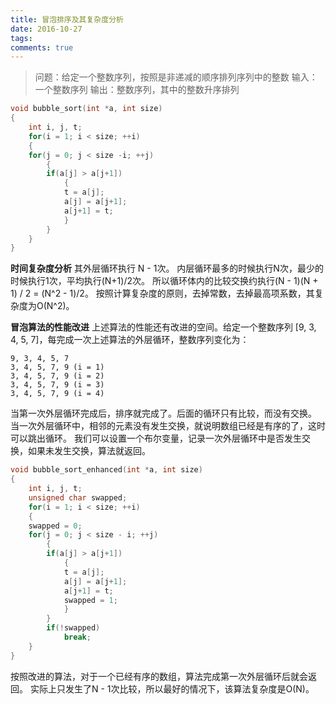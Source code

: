 ```yaml
---
title: 冒泡排序及其复杂度分析
date: 2016-10-27
tags:
comments: true
---
```


>问题：给定一个整数序列，按照是非递减的顺序排列序列中的整数
>输入：一个整数序列
>输出：整数序列，其中的整数升序排列

```c++
void bubble_sort(int *a, int size)
{
    int i, j, t;
    for(i = 1; i < size; ++i)
    {
    for(j = 0; j < size -i; ++j)
        {
        if(a[j] > a[j+1])
            {
            t = a[j];
            a[j] = a[j+1];
            a[j+1] = t;
            }
        }
    }
}
```

**时间复杂度分析**
其外层循环执行 N - 1次。
内层循环最多的时候执行N次，最少的时候执行1次，平均执行(N+1)/2次。
所以循环体内的比较交换约执行(N - 1)(N + 1) / 2 = (N^2 - 1)/2。
按照计算复杂度的原则，去掉常数，去掉最高项系数，其复杂度为O(N^2)。

**冒泡算法的性能改进**
上述算法的性能还有改进的空间。给定一个整数序列 [9, 3, 4, 5, 7]，每完成一次上述算法的外层循环，整数序列变化为：
```
9, 3, 4, 5, 7
3, 4, 5, 7, 9 (i = 1)
3, 4, 5, 7, 9 (i = 2)
3, 4, 5, 7, 9 (i = 3)
3, 4, 5, 7, 9 (i = 4)
```
当第一次外层循环完成后，排序就完成了。后面的循环只有比较，而没有交换。
当一次外层循环中，相邻的元素没有发生交换，就说明数组已经是有序的了，这时可以跳出循环。
我们可以设置一个布尔变量，记录一次外层循环中是否发生交换，如果未发生交换，算法就返回。
```c++
void bubble_sort_enhanced(int *a, int size)
{
    int i, j, t;
    unsigned char swapped;
    for(i = 1; i < size; ++i)
    {
    swapped = 0;
    for(j = 0; j < size - i; ++j)
        {
        if(a[j] > a[j+1])
            {
            t = a[j];
            a[j] = a[j+1];
            a[j+1] = t;
            swapped = 1;
            }
        }
        if(!swapped)
            break;
    }
}
```
按照改进的算法，对于一个已经有序的数组，算法完成第一次外层循环后就会返回。
实际上只发生了N - 1次比较，所以最好的情况下，该算法复杂度是O(N)。
